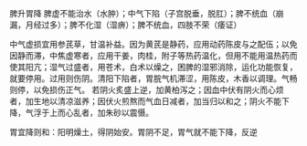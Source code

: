 
脾升胃降
脾虚不能治水（水肿）；中气下陷（子宫脱垂，脱肛）；脾不统血（崩漏，月经过多）；脾不化湿（湿痹）；脾不统血，四肢不荣（痿证）

中气虚损宜用参芪草，甘温补益。因为黄芪是静药，应用动药陈皮与之配伍；以免因静而滞，中焦虚寒者，应用干姜，肉桂，附子等热药温化，但用不能用温热药而使其阳亢；湿气过盛者，用苍术，白术以燥之，困脾的湿邪消除，运化功能恢复，就要停用。过用则伤阴。清阳下陷者，胃脘气机滞涩，用陈皮，木香以调理。气畅则停，以免损伤正气。
若阴火炙盛上逆，加黄柏泻之；因血中伏有阴火而心烦者，加生地以清凉滋养；因伏火煎熬而气血日减者，加当归以和之；阴火不能下降，气浮于上而心乱者，加朱砂以震慑。


胃宜降则和：阳明燥土，得阴始安。胃阴不足，胃气就不能下降，反逆



























